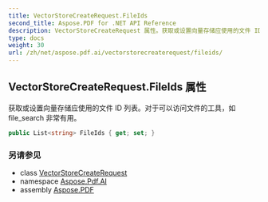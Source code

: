 ```yaml
---
title: VectorStoreCreateRequest.FileIds
second_title: Aspose.PDF for .NET API Reference
description: VectorStoreCreateRequest 属性。获取或设置向量存储应使用的文件 ID 列表。对于可以访问文件的工具，如 file_search 非常有用。
type: docs
weight: 30
url: /zh/net/aspose.pdf.ai/vectorstorecreaterequest/fileids/
---
```

## VectorStoreCreateRequest.FileIds 属性

获取或设置向量存储应使用的文件 ID 列表。对于可以访问文件的工具，如 file_search 非常有用。

```csharp
public List<string> FileIds { get; set; }
```

### 另请参见

* class [VectorStoreCreateRequest](../)
* namespace [Aspose.Pdf.AI](../../../aspose.pdf.ai/)
* assembly [Aspose.PDF](../../../)